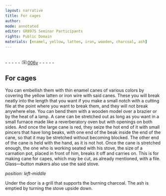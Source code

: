 ```yaml
---
layout: narrative
title: For cages
author:
mode: annotated
editor: GR8975 Seminar Participants
rights: Public Domain
materials: [enamel, yellow, latten, iron, wooden, charcoal, ash]
---
```


 <br/>- - - - - <a href="http://gallica.bnf.fr/ark:/12148/btv1b10500001g/f18.image"><img src="../assets/photo-icon.png" alt="folio image: " style="display:inline-block; margin-bottom:-3px;"/>006v</a> - - - - - <br/>    
##  For cages 

 
   You can embellish them with thin enamel canes of various colors by covering the yellow latten or iron wire with said canes. These you will break neatly into the length that you want if you make a small notch with a cutting file at the point where you want to break them, and they will not break anywhere else. You can bend them with a wooden model over a brazier or by the heat of a lamp. A cane can be stretched out as long as you want in a small furnace made like a reverberatory oven but with openings on both sides. And once the large cane is red, they seize the hot end of it with small pincers that have long beaks, with one end of the beak inside the end of the cane, so that it may be stretched without becoming blocked. The other end of the cane is held with the hand, as it is not hot. Once the cane is stretched enough, the one who is working seated with his stove, the size of a carnation pot, placed in front of him, breaks it off and carries on. This is for making cane for capes, which may be cut, as already mentioned, with a file. Glass—button makers also use the said stove. 
  
*position: left-middle*

 Under the door is a grill that supports the burning charcoal. The ash is emptied by turning the stove upside down. 
 
